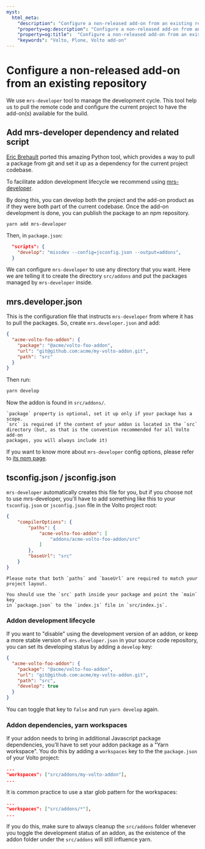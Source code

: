 ```yaml
---
myst:
  html_meta:
    "description": "Configure a non-released add-on from an existing repository"
    "property=og:description": "Configure a non-released add-on from an existing repository"
    "property=og:title":  "Configure a non-released add-on from an existing repository"
    "keywords": "Volto, Plone, Volto add-on"
---
```


# Configure a non-released add-on from an existing repository

We use `mrs-developer` tool to manage the development cycle.
This tool help us to pull the remote code and configure the current project to have the add-on(s) available for the build.

## Add mrs-developer dependency and related script

[Eric Brehault](https://github.com/ebrehault) ported this amazing Python tool,
which provides a way to pull a package from git and set it up as a dependency
for the current project codebase.

To facilitate addon development lifecycle we recommend using
[mrs-developer](https://www.npmjs.com/package/mrs-developer).

By doing this, you can develop both the project and the add-on product as if
they were both part of the current codebase. Once the add-on development is
done, you can publish the package to an npm repository.

```shell
yarn add mrs-developer
```

Then, in `package.json`:

```json hl_lines="2"
  "scripts": {
    "develop": "missdev --config=jsconfig.json --output=addons",
  }
```

We can configure `mrs-developer` to use any directory that you want. Here we
are telling it to create the directory `src/addons` and put the packages
managed by `mrs-developer` inside.

## mrs.developer.json

This is the configuration file that instructs `mrs-developer` from where it has
to pull the packages. So, create `mrs.developer.json` and add:

```json
{
  "acme-volto-foo-addon": {
    "package": "@acme/volto-foo-addon",
    "url": "git@github.com:acme/my-volto-addon.git",
    "path": "src"
  }
}
```

Then run:

```bash
yarn develop
```

Now the addon is found in `src/addons/`.

```{note}
`package` property is optional, set it up only if your package has a scope.
`src` is required if the content of your addon is located in the `src`
directory (but, as that is the convention recommended for all Volto add-on
packages, you will always include it)
```

If you want to know more about `mrs-developer` config options, please refer to
[its npm page](https://www.npmjs.com/package/mrs-developer).

## tsconfig.json / jsconfig.json

`mrs-developer` automatically creates this file for you, but if you choose not
to use mrs-developer, you'll have to add something like this to your
`tsconfig.json` or `jsconfig.json` file in the Volto project root:

```json
{
    "compilerOptions": {
        "paths": {
            "acme-volto-foo-addon": [
                "addons/acme-volto-foo-addon/src"
            ]
        },
        "baseUrl": "src"
    }
}
```

```{warning}
Please note that both `paths` and `baseUrl` are required to match your
project layout.
```

```{tip}
You should use the `src` path inside your package and point the `main` key
in `package.json` to the `index.js` file in `src/index.js`.
```

### Addon development lifecycle

If you want to "disable" using the development version of an addon, or keep
a more stable version of `mrs.developer.json` in your source code repository,
you can set its developing status by adding a `develop` key:

```json
{
  "acme-volto-foo-addon": {
    "package": "@acme/volto-foo-addon",
    "url": "git@github.com:acme/my-volto-addon.git",
    "path": "src",
    "develop": true
  }
}
```

You can toggle that key to `false` and run `yarn develop` again.

### Addon dependencies, yarn workspaces

If your addon needs to bring in additional Javascript package dependencies,
you'll have to set your addon package as a "Yarn workspace". You do this by
adding a `workspaces` key to the the `package.json` of your Volto project:

```json
...
"workspaces": ["src/addons/my-volto-addon"],
...
```

It is common practice to use a star glob pattern for the workspaces:

```json
...
"workspaces": ["src/addons/*"],
...
```

If you do this, make sure to always cleanup the `src/addons` folder whenever
you toggle the development status of an addon, as the existence of the addon
folder under the `src/addons` will still influence yarn.
